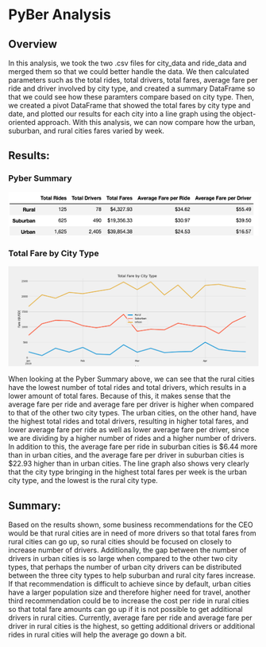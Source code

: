 # PyBer Analysis

## Overview
In this analysis, we took the two .csv files for city_data and ride_data and merged them so that we could better handle the data. We then calculated parameters such as the total rides, total drivers, total fares, average fare per ride and driver involved by city type, and created a summary DataFrame so that we could see how these paramters compare based on city type. Then, we created a pivot DataFrame that showed the total fares by city type and date, and plotted our results for each city into a line graph using the object-oriented approach. With this analysis, we can now compare how the urban, suburban, and rural cities fares varied by week.

## Results:
### Pyber Summary
![pyber_summary.png](/pyber_summary.png)

### Total Fare by City Type
![PyBer_fare_summary.png](analysis/PyBer_fare_summary.png)

When looking at the Pyber Summary above, we can see that the rural cities have the lowest number of total rides and total drivers, which results in a lower amount of total fares. Because of this, it makes sense that the average fare per ride and average fare per driver is higher when compared to that of the other two city types. The urban cities, on the other hand, have the highest total rides and total drivers, resulting in higher total fares, and lower average fare per ride as well as lower average fare per driver, since we are dividing by a higher number of rides and a higher number of drivers. In addition to this, the average fare per ride in suburban cities is $6.44 more than in urban cities, and the average fare per driver in suburban cities is $22.93 higher than in urban cities. The line graph also shows very clearly that the city type bringing in the highest total fares per week is the urban city type, and the lowest is the rural city type.

## Summary:
Based on the results shown, some business recommendations for the CEO would be that rural cities are in need of more drivers so that total fares from rural cities can go up, so rural cities should be focused on closely to increase number of drivers. Additionally, the gap between the number of drivers in urban cities is so large when compared to the other two city types, that perhaps the number of urban city drivers can be distributed between the three city types to help suburban and rural city fares increase. If that recommendation is difficult to achieve since by default, urban cities have a larger population size and therefore higher need for travel, another third recommendation could be to increase the cost per ride in rural cities so that total fare amounts can go up if it is not possible to get additional drivers in rural cities. Currently, average fare per ride and average fare per driver in rural cities is the highest, so getting additional drivers or additional rides in rural cities will help the average go down a bit.
